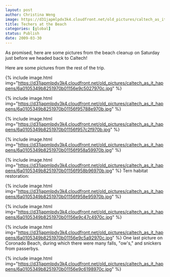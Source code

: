 ```yaml
---
layout: post
author: Christina Weng
image: https://d31japmlpdv3k4.cloudfront.net/old_pictures/caltech_as_it_happens/6a0105349b8251970b01156f9574bc970b.jpg
title: Techers at the Beach
categories: [global]
status: Publish
date: 2009-03-30
---
```


As promised, here are some pictures from the beach cleanup on Saturday just before we headed back to Caltech!
 
Here are some pictures from the rest of the trip. 

{% include image.html img="https://d31japmlpdv3k4.cloudfront.net/old_pictures/caltech_as_it_happens/6a0105349b8251970b01156e9c5027970c.jpg" %}

{% include image.html img="https://d31japmlpdv3k4.cloudfront.net/old_pictures/caltech_as_it_happens/6a0105349b8251970b01156f95788e970b.jpg" %}

{% include image.html img="https://d31japmlpdv3k4.cloudfront.net/old_pictures/caltech_as_it_happens/6a0105349b8251970b01156f957c2f970b.jpg" %}

{% include image.html img="https://d31japmlpdv3k4.cloudfront.net/old_pictures/caltech_as_it_happens/6a0105349b8251970b01156f958a59970b.jpg" %}

{% include image.html img="https://d31japmlpdv3k4.cloudfront.net/old_pictures/caltech_as_it_happens/6a0105349b8251970b01156f958b96970b.jpg" %} 
Tern habitat restoration:

{% include image.html img="https://d31japmlpdv3k4.cloudfront.net/old_pictures/caltech_as_it_happens/6a0105349b8251970b01156f958e95970b.jpg" %}

{% include image.html img="https://d31japmlpdv3k4.cloudfront.net/old_pictures/caltech_as_it_happens/6a0105349b8251970b01156e9c47c4970c.jpg" %}

{% include image.html img="https://d31japmlpdv3k4.cloudfront.net/old_pictures/caltech_as_it_happens/6a0105349b8251970b01156e9c5a92970c.jpg" %} 
One last picture on Coronado Beach, during which there were many falls, "ow's," and snickers from passerbys.


{% include image.html img="https://d31japmlpdv3k4.cloudfront.net/old_pictures/caltech_as_it_happens/6a0105349b8251970b01156e9c6198970c.jpg" %} 
